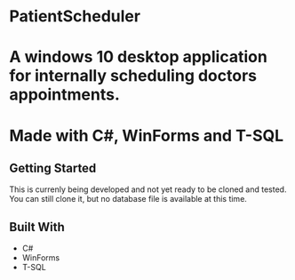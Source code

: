 # PatientScheduler

# A windows 10 desktop application for internally scheduling doctors appointments. 
# Made with C#, WinForms and T-SQL

## Getting Started

This is currenly being developed and not yet ready to be cloned and tested. You can still clone it, but no database file is available at this time.


## Built With

- C#
- WinForms
- T-SQL


